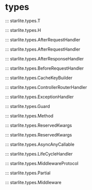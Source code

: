 # types

::: starlite.types.T

::: starlite.types.H

::: starlite.types.AfterRequestHandler

::: starlite.types.AfterRequestHandler

::: starlite.types.AfterResponseHandler

::: starlite.types.BeforeRequestHandler

::: starlite.types.CacheKeyBuilder

::: starlite.types.ControllerRouterHandler

::: starlite.types.ExceptionHandler

::: starlite.types.Guard

::: starlite.types.Method

::: starlite.types.ReservedKwargs

::: starlite.types.ReservedKwargs

::: starlite.types.AsyncAnyCallable

::: starlite.types.LifeCycleHandler

::: starlite.types.MiddlewareProtocol

::: starlite.types.Partial

::: starlite.types.Middleware
